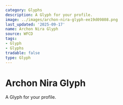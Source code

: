 ```yaml
---
category: Glyphs
description: A Glyph for your profile.
image: ../images/archon-nira-glyph-ee19d09808.png
last_updated: '2025-09-17'
name: Archon Nira Glyph
source: WFCD
tags:
- Glyph
- Glyphs
tradable: false
type: Glyph
---
```


# Archon Nira Glyph

A Glyph for your profile.

